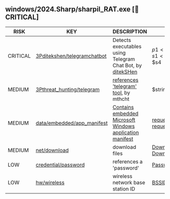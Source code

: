 ## windows/2024.Sharp/sharpil_RAT.exe [🚨 CRITICAL]

|   RISK   |                                                                              KEY                                                                              |                                                                                  DESCRIPTION                                                                                   |                                                                                   EVIDENCE                                                                                   |
|----------|---------------------------------------------------------------------------------------------------------------------------------------------------------------|--------------------------------------------------------------------------------------------------------------------------------------------------------------------------------|------------------------------------------------------------------------------------------------------------------------------------------------------------------------------|
| CRITICAL | [3Pditekshen/telegramchatbot](https://github.com/ditekshen/detection/blob/cd99e732c8f3cc13faf048d52c3ef5faa9fd761e/yara/indicator_suspicious.yar#L1293-L1308) | Detects executables using Telegram Chat Bot, by [ditekSHen](https://github.com/ditekshen/detection)                                                                            | $p1<br>$p2<br>$s1<br>$s2<br>$s4                                                                                                                                              |
| MEDIUM   | [3Pthreat_hunting/telegram](https://github.com/chainguard-dev/malcontent/blob/main/rules/yara/threat_hunting/all.yara#telegram_greyware_tool_keyword)         | [references 'telegram' tool](https://github.com/mthcht/ThreatHunting-Keywords), by mthcht                                                                                      | $string2_telegram_greyware_tool_keyword                                                                                                                                      |
| MEDIUM   | [data/embedded/app_manifest](https://github.com/chainguard-dev/malcontent/blob/main/rules/data/embedded/app-manifest.yara#app_manifest)                       | [Contains embedded Microsoft Windows application manifest](https://learn.microsoft.com/en-us/cpp/build/reference/manifestuac-embeds-uac-information-in-manifest?view=msvc-170) | [requestedExecutionLevel](https://github.com/search?q=requestedExecutionLevel&type=code)<br>[requestedPrivileges](https://github.com/search?q=requestedPrivileges&type=code) |
| MEDIUM   | [net/download](https://github.com/chainguard-dev/malcontent/blob/main/rules/net/download/download.yara#download)                                              | download files                                                                                                                                                                 | [DownloadString](https://github.com/search?q=DownloadString&type=code)<br>[Downloads](https://github.com/search?q=Downloads&type=code)                                       |
| LOW      | [credential/password](https://github.com/chainguard-dev/malcontent/blob/main/rules/credential/password/password.yara#password)                                | references a 'password'                                                                                                                                                        | [Passwords](https://github.com/search?q=Passwords&type=code)                                                                                                                 |
| LOW      | [hw/wireless](https://github.com/chainguard-dev/malcontent/blob/main/rules/hw/wireless.yara#bssid)                                                            | wireless network base station ID                                                                                                                                               | [BSSID](https://github.com/search?q=BSSID&type=code)                                                                                                                         |

